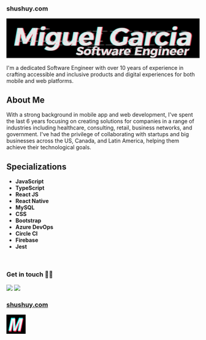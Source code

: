<p>
  <h3>shushuy.com</h3>
  <a href="https://shushuy.com"><img src="assets/miguelGarciaBig.png"/></a>
</p>

I'm a dedicated Software Engineer with over 10 years of experience in crafting accessible and inclusive products and digital experiences for both mobile and web platforms.

## About Me

With a strong background in mobile app and web development, I've spent the last 6 years focusing on creating solutions for companies in a range of industries including healthcare, consulting, retail, business networks, and government. I've had the privilege of collaborating with startups and big businesses across the US, Canada, and Latin America, helping them achieve their technological goals.

## Specializations

- **JavaScript**
- **TypeScript**
- **React JS**
- **React Native**
- **MySQL**
- **CSS**
- **Bootstrap**
- **Azure DevOps**
- **Circle CI**
- **Firebase**
- **Jest**
<br />
<p>
  <h3>Get in touch 🤝🏻</h3>
  <a href="mailto:sshushuy@gmail.com?subject=[GitHub]%20🔥%20profile%20contact&body=Hello"><img src="https://img.shields.io/badge/e‑mail-D14836.svg?style=for-the-badge&logo=GMail&logoColor=white"/></a>
  <a href="https://linkedin.com/in/shushuy/" target="_blank"><img src="https://img.shields.io/badge/linkedin-0077B5.svg?style=for-the-badge&logo=linkedin&logoColor=white"/></a>
</p>
<p >
  <h3>
   <a href="https://shushuy.com" target="_blank">
    shushuy.com
   </a>
  </h3>
    <a href="https://shushuy.com" target="_blank">
      <img src="assets/logo512.png" width="50" height="50"/>
    </a>
</p>
